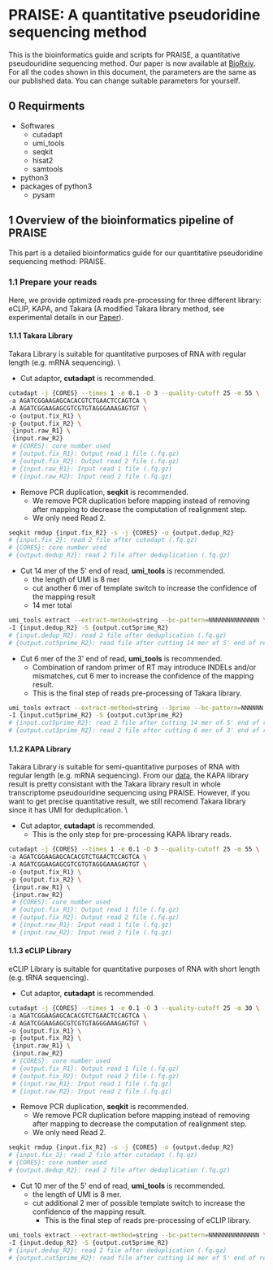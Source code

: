 # PRAISE: A quantitative pseudoridine sequencing method
This is the bioinformatics guide and scripts for PRAISE, a quantitative pseudouridine sequencing method. Our paper is now available at [BioRxiv](https://www.biorxiv.org/content/10.1101/2022.10.25.513650v1). \
For all the codes shown in this document, the parameters are the same as our published data. You can change suitable parameters for yourself.

## 0 Requirments

- Softwares
  - cutadapt
  - umi_tools
  - seqkit
  - hisat2
  - samtools
- python3
- packages of python3
	- pysam

## 1 Overview of the bioinformatics pipeline of PRAISE
This part is a detailed bioinformatics guide for our quantitative pseudoridine sequencing method: PRAISE.

### 1.1 Prepare your reads
Here, we provide optimized reads pre-processing for three different library: eCLIP, KAPA, and Takara (A modified Takara library method, see experimental details in our [Paper](https://www.biorxiv.org/content/10.1101/2022.10.25.513650v1)).

#### 1.1.1 Takara Library
Takara Library is suitable for quantitative purposes of RNA with regular length (e.g. mRNA sequencing). \
- Cut adaptor, __cutadapt__ is recommended.
```bash
cutadapt -j {CORES} --times 1 -e 0.1 -O 3 --quality-cutoff 25 -m 55 \
-a AGATCGGAAGAGCACACGTCTGAACTCCAGTCA \
-A AGATCGGAAGAGCGTCGTGTAGGGAAAGAGTGT \
-o {output.fix_R1} \
-p {output.fix_R2} \
 {input.raw_R1} \
 {input.raw_R2}
 # {CORES}: core number used
 # {output.fix_R1}: Output read 1 file (.fq.gz)
 # {output.fix_R2}: Output read 2 file (.fq.gz)
 # {input.raw_R1}: Input read 1 file (.fq.gz)
 # {input.raw_R2}: Input read 2 file (.fq.gz)
```

- Remove PCR duplication, __seqkit__ is recommended.
  - We remove PCR duplication before mapping instead of removing after mapping to decrease the computation of realignment step.
  - We only need Read 2.
```bash
seqkit rmdup {input.fix_R2} -s -j {CORES} -o {output.dedup_R2}
# {input.fix_2}: read 2 file after cutadapt (.fq.gz)
# {CORES}: core number used
# {output.dedup_R2}: read 2 file after deduplication (.fq.gz)
```

- Cut 14 mer of the 5' end of read, __umi_tools__ is recommended.
  - the length of UMI is 8 mer
  - cut another 6 mer of template switch to increase the confidence of the mapping result
  - 14 mer total
```bash
umi_tools extract --extract-method=string --bc-pattern=NNNNNNNNNNNNNN \
-I {input.dedup_R2} -S {output.cut5prime_R2}
# {input.dedup_R2}: read 2 file after deduplication (.fq.gz)
# {output.cut5prime_R2}: read file after cutting 14 mer of 5' end of read (.fq.gz)
```

- Cut 6 mer of the 3' end of read, __umi_tools__ is recommended.
	- Combination of random primer of RT may introduce INDELs and/or mismatches, cut 6 mer to increase the confidence of the mapping result.
	- This is the final step of reads pre-processing of Takara library.
```bash
umi_tools extract --extract-method=string --3prime --bc-pattern=NNNNNN \
-I {input.cut5prime_R2} -S {output.cut3prime_R2}
# {input.cut5prime_R2}: read 2 file after cutting 14 mer of 5' end of read (.fq.gz)
# {output.cut3prime_R2}: read 2 file after cutting 6 mer of 3' end of read (.fq.gz)
```

#### 1.1.2 KAPA Library
Takara Library is suitable for semi-quantitative purposes of RNA with regular length (e.g. mRNA sequencing). From our [data](https://www.biorxiv.org/content/10.1101/2022.10.25.513650v1), the KAPA library result is pretty consistant with the Takara library result in whole transcriptome pseudouridine sequencing using PRAISE. However, if you want to get precise quantitative result, we still recomend Takara library since it has UMI for deduplication. \

- Cut adaptor, __cutadapt__ is recommended.
	- This is the only step for pre-processing KAPA library reads.
```bash
cutadapt -j {CORES} --times 1 -e 0.1 -O 3 --quality-cutoff 25 -m 55 \
-a AGATCGGAAGAGCACACGTCTGAACTCCAGTCA \
-A AGATCGGAAGAGCGTCGTGTAGGGAAAGAGTGT \
-o {output.fix_R1} \
-p {output.fix_R2} \
 {input.raw_R1} \
 {input.raw_R2}
 # {CORES}: core number used
 # {output.fix_R1}: Output read 1 file (.fq.gz)
 # {output.fix_R2}: Output read 2 file (.fq.gz)
 # {input.raw_R1}: Input read 1 file (.fq.gz)
 # {input.raw_R2}: Input read 2 file (.fq.gz)
```

#### 1.1.3 eCLIP Library
eCLIP Library is suitable for quantitative purposes of RNA with short length (e.g. tRNA sequencing).

- Cut adaptor, __cutadapt__ is recommended.
```bash
cutadapt -j {CORES} --times 1 -e 0.1 -O 3 --quality-cutoff 25 -m 30 \
-a AGATCGGAAGAGCACACGTCTGAACTCCAGTCA \
-A AGATCGGAAGAGCGTCGTGTAGGGAAAGAGTGT \
-o {output.fix_R1} \
-p {output.fix_R2} \
 {input.raw_R1} \
 {input.raw_R2}
 # {CORES}: core number used
 # {output.fix_R1}: Output read 1 file (.fq.gz)
 # {output.fix_R2}: Output read 2 file (.fq.gz)
 # {input.raw_R1}: Input read 1 file (.fq.gz)
 # {input.raw_R2}: Input read 2 file (.fq.gz)
```

- Remove PCR duplication, __seqkit__ is recommended.
  - We remove PCR duplication before mapping instead of removing after mapping to decrease the computation of realignment step.
  - We only need Read 2.
```bash
seqkit rmdup {input.fix_R2} -s -j {CORES} -o {output.dedup_R2}
# {input.fix_2}: read 2 file after cutadapt (.fq.gz)
# {CORES}: core number used
# {output.dedup_R2}: read 2 file after deduplication (.fq.gz)
```

- Cut 10 mer of the 5' end of read, __umi_tools__ is recommended.
  - the length of UMI is 8 mer.
  - cut additional 2 mer of possible template switch to increase the confidence of the mapping result.
	- This is the final step of reads pre-processing of eCLIP library.
```bash
umi_tools extract --extract-method=string --bc-pattern=NNNNNNNNNNNNNN \
-I {input.dedup_R2} -S {output.cut5prime_R2}
# {input.dedup_R2}: read 2 file after deduplication (.fq.gz)
# {output.cut5prime_R2}: read file after cutting 14 mer of 5' end of read (.fq.gz)
```
